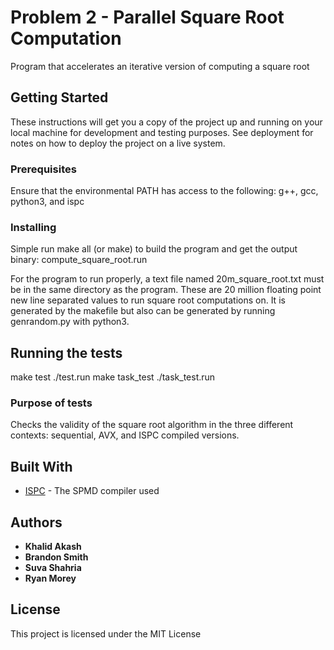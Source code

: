 
# Problem 2 - Parallel Square Root Computation

Program that accelerates an iterative version of computing a square root

## Getting Started

These instructions will get you a copy of the project up and running on your local machine for development and testing purposes. See deployment for notes on how to deploy the project on a live system.

### Prerequisites

Ensure that the environmental PATH has access to the following:
g++, gcc, python3, and ispc

### Installing

Simple run make all (or make) to build the program and get the output binary:
compute_square_root.run

For the program to run properly, a text file named 20m_square_root.txt must be in the
same directory as the program. These are 20 million floating point new line separated
values to run square root computations on. It is generated by the makefile but also
can be generated by running genrandom.py with python3.

## Running the tests

make test
./test.run
make task_test
./task_test.run

### Purpose of tests

Checks the validity of the square root algorithm in the three different
contexts: sequential, AVX, and ISPC compiled versions.


## Built With

* [ISPC](https://github.com/ispc/ispc) - The SPMD compiler used

## Authors

* **Khalid Akash**
* **Brandon Smith** 
* **Suva Shahria** 
* **Ryan Morey** 


## License

This project is licensed under the MIT License

